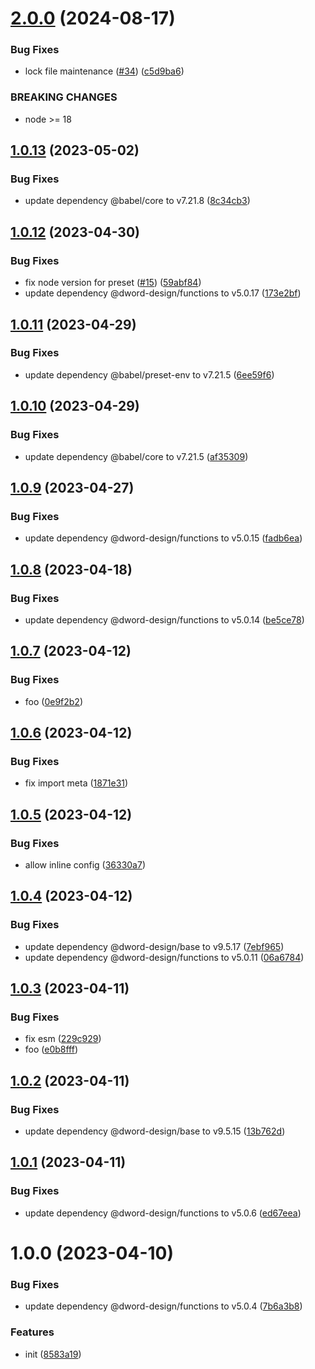 # [2.0.0](https://github.com/dword-design/jiti-babel-transform/compare/v1.0.13...v2.0.0) (2024-08-17)


### Bug Fixes

* lock file maintenance ([#34](https://github.com/dword-design/jiti-babel-transform/issues/34)) ([c5d9ba6](https://github.com/dword-design/jiti-babel-transform/commit/c5d9ba6be0cc02bf833aa85ae63051bc271edc56))


### BREAKING CHANGES

* node >= 18

## [1.0.13](https://github.com/dword-design/jiti-babel-transform/compare/v1.0.12...v1.0.13) (2023-05-02)


### Bug Fixes

* update dependency @babel/core to v7.21.8 ([8c34cb3](https://github.com/dword-design/jiti-babel-transform/commit/8c34cb3e3c3c23c73801da01baa66750bc6fb130))

## [1.0.12](https://github.com/dword-design/jiti-babel-transform/compare/v1.0.11...v1.0.12) (2023-04-30)


### Bug Fixes

* fix node version for preset ([#15](https://github.com/dword-design/jiti-babel-transform/issues/15)) ([59abf84](https://github.com/dword-design/jiti-babel-transform/commit/59abf845b44d98797a1202e88589859616df0e53))
* update dependency @dword-design/functions to v5.0.17 ([173e2bf](https://github.com/dword-design/jiti-babel-transform/commit/173e2bff23ac8889dbb958e7b1a399c3851a6ee2))

## [1.0.11](https://github.com/dword-design/jiti-babel-transform/compare/v1.0.10...v1.0.11) (2023-04-29)


### Bug Fixes

* update dependency @babel/preset-env to v7.21.5 ([6ee59f6](https://github.com/dword-design/jiti-babel-transform/commit/6ee59f606667ab082a6a39f2f7fb0024271b60c8))

## [1.0.10](https://github.com/dword-design/jiti-babel-transform/compare/v1.0.9...v1.0.10) (2023-04-29)


### Bug Fixes

* update dependency @babel/core to v7.21.5 ([af35309](https://github.com/dword-design/jiti-babel-transform/commit/af35309caf913eebeeef14ccf293f0079a33eff4))

## [1.0.9](https://github.com/dword-design/jiti-babel-transform/compare/v1.0.8...v1.0.9) (2023-04-27)


### Bug Fixes

* update dependency @dword-design/functions to v5.0.15 ([fadb6ea](https://github.com/dword-design/jiti-babel-transform/commit/fadb6ea008683c148141709d75daaeb730358266))

## [1.0.8](https://github.com/dword-design/jiti-babel-transform/compare/v1.0.7...v1.0.8) (2023-04-18)


### Bug Fixes

* update dependency @dword-design/functions to v5.0.14 ([be5ce78](https://github.com/dword-design/jiti-babel-transform/commit/be5ce78743966c97937e1f605801e0a2f181954e))

## [1.0.7](https://github.com/dword-design/jiti-babel-transform/compare/v1.0.6...v1.0.7) (2023-04-12)


### Bug Fixes

* foo ([0e9f2b2](https://github.com/dword-design/jiti-babel-transform/commit/0e9f2b2f0c875990eb3a1cd15bbf4609f98e6704))

## [1.0.6](https://github.com/dword-design/jiti-babel-transform/compare/v1.0.5...v1.0.6) (2023-04-12)


### Bug Fixes

* fix import meta ([1871e31](https://github.com/dword-design/jiti-babel-transform/commit/1871e3122ac4f7af3d79c785300ab07ababf923d))

## [1.0.5](https://github.com/dword-design/jiti-babel-transform/compare/v1.0.4...v1.0.5) (2023-04-12)


### Bug Fixes

* allow inline config ([36330a7](https://github.com/dword-design/jiti-babel-transform/commit/36330a7a4c160da4c58a99d9828f2b5025ba8460))

## [1.0.4](https://github.com/dword-design/jiti-babel-transform/compare/v1.0.3...v1.0.4) (2023-04-12)


### Bug Fixes

* update dependency @dword-design/base to v9.5.17 ([7ebf965](https://github.com/dword-design/jiti-babel-transform/commit/7ebf9653b9bb0e147480e03eda4f862f1ce1cbfe))
* update dependency @dword-design/functions to v5.0.11 ([06a6784](https://github.com/dword-design/jiti-babel-transform/commit/06a6784cc74d25169ef58a96a2fd8f4f0ee2687c))

## [1.0.3](https://github.com/dword-design/jiti-babel-transform/compare/v1.0.2...v1.0.3) (2023-04-11)


### Bug Fixes

* fix esm ([229c929](https://github.com/dword-design/jiti-babel-transform/commit/229c929726211e759137996528450595d8dce0ca))
* foo ([e0b8fff](https://github.com/dword-design/jiti-babel-transform/commit/e0b8fffa53e5f5a8693e14dc2dc39887c867bb5f))

## [1.0.2](https://github.com/dword-design/jiti-babel-transform/compare/v1.0.1...v1.0.2) (2023-04-11)


### Bug Fixes

* update dependency @dword-design/base to v9.5.15 ([13b762d](https://github.com/dword-design/jiti-babel-transform/commit/13b762db7178c9776c6ef51d64498dd02e36ce80))

## [1.0.1](https://github.com/dword-design/jiti-babel-transform/compare/v1.0.0...v1.0.1) (2023-04-11)


### Bug Fixes

* update dependency @dword-design/functions to v5.0.6 ([ed67eea](https://github.com/dword-design/jiti-babel-transform/commit/ed67eea2756a5b25b4f26cd9425be4d025b264f8))

# 1.0.0 (2023-04-10)


### Bug Fixes

* update dependency @dword-design/functions to v5.0.4 ([7b6a3b8](https://github.com/dword-design/jiti-babel-transform/commit/7b6a3b8cd1b8f53f7cd89d07c75d5eb78abaecf0))


### Features

* init ([8583a19](https://github.com/dword-design/jiti-babel-transform/commit/8583a19c65a327eb9d0d34a28a462153c07b82c7))
